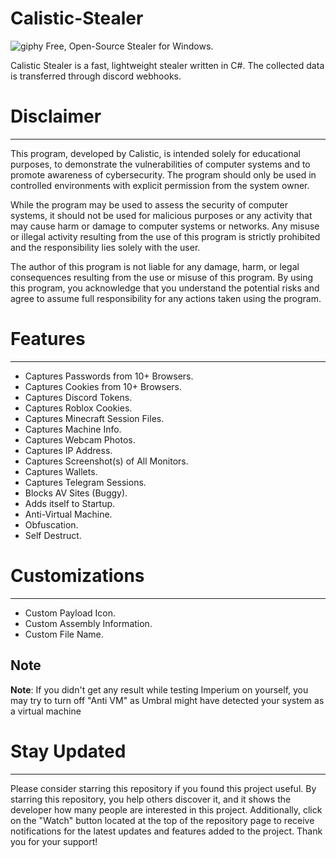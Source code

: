 # Calistic-Stealer
![giphy](https://github.com/Calistic101/Calistic-Stealer/assets/141461695/3921b22a-ee3b-405d-a497-ac8cbfe35dd9)
Free, Open-Source Stealer for Windows.

Calistic Stealer is a fast, lightweight stealer written in C#. The collected data is transferred through discord webhooks.
# Disclaimer
-------------------------------------------------------------------------------------------------------------------------
This program, developed by Calistic, is intended solely for educational purposes, to demonstrate the vulnerabilities of computer systems and to promote awareness of cybersecurity. The program should only be used in controlled environments with explicit permission from the system owner.

While the program may be used to assess the security of computer systems, it should not be used for malicious purposes or any activity that may cause harm or damage to computer systems or networks. Any misuse or illegal activity resulting from the use of this program is strictly prohibited and the responsibility lies solely with the user.

The author of this program is not liable for any damage, harm, or legal consequences resulting from the use or misuse of this program. By using this program, you acknowledge that you understand the potential risks and agree to assume full responsibility for any actions taken using the program.


# Features
--------------------------------------------------------------------------------------------------------------------------
- Captures Passwords from 10+ Browsers.
- Captures Cookies from 10+ Browsers.
- Captures Discord Tokens.
- Captures Roblox Cookies.
- Captures Minecraft Session Files.
- Captures Machine Info.
- Captures Webcam Photos.
- Captures IP Address.
- Captures Screenshot(s) of All Monitors.
- Captures Wallets.
- Captures Telegram Sessions.
- Blocks AV Sites (Buggy).
- Adds itself to Startup.
- Anti-Virtual Machine.
- Obfuscation.
- Self Destruct.

# Customizations
--------------------------------------------------------------------------------------------------------------------------
- Custom Payload Icon.
- Custom Assembly Information.
- Custom File Name.

**Note** 
--------------------------------------------------------------------------------------------------------------------------
**Note**: If you didn't get any result while testing Imperium on yourself, you may try to turn off "Anti VM" as Umbral might have detected your system as a virtual machine

# Stay Updated
--------------------------------------------------------------------------------------------------------------------------

Please consider starring this repository if you found this project useful. By starring this repository, you help others discover it, and it shows the developer how many people are interested in this project. Additionally, click on the "Watch" button located at the top of the repository page to receive notifications for the latest updates and features added to the project. Thank you for your support!
